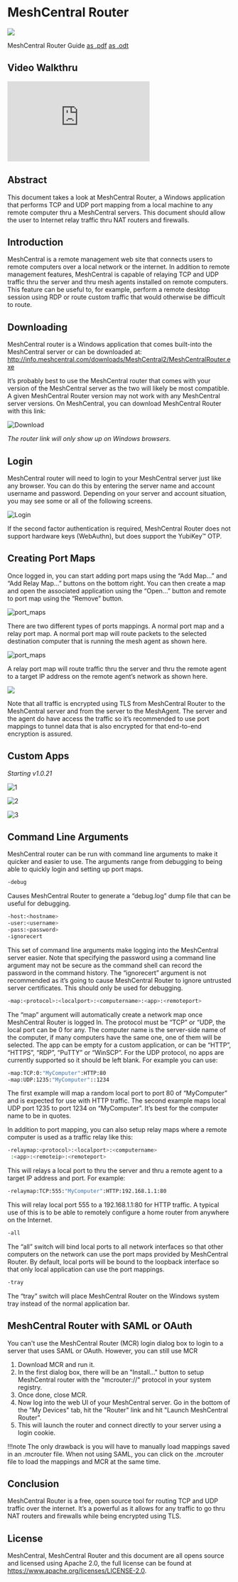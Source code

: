 # MeshCentral Router

![](images/Aspose.Words.954ea56c-626b-416a-8b2a-efde10ebd3a9.002.png)

MeshCentral Router Guide [as .pdf](https://meshcentral.com/info/docs/MeshCentral2RouterUserGuide.pdf) [as .odt](https://github.com/Ylianst/MeshCentral/blob/master/docs/MeshCentral%20Router%20User%20Guide%20v0.0.2.odt?raw=true)

## Video Walkthru

<div class="video-wrapper">
  <iframe width="320" height="180" src="https://www.youtube.com/embed/BubeVRmbCRM" frameborder="0" allowfullscreen></iframe>
</div>

## Abstract

This document takes a look at MeshCentral Router, a Windows application that performs TCP and UDP port mapping from a local machine to any remote computer thru a MeshCentral servers. This document should allow the user to Internet relay traffic thru NAT routers and firewalls. 

## Introduction

MeshCentral is a remote management web site that connects users to remote computers over a local network or the internet. In addition to remote management features, MeshCentral is capable of relaying TCP and UDP traffic thru the server and thru mesh agents installed on remote computers. This feature can be useful to, for example, perform a remote desktop session using RDP or route custom traffic that would otherwise be difficult to route. 

## Downloading

MeshCentral router is a Windows application that comes built-into the MeshCentral server or can
be downloaded at: <http://info.meshcentral.com/downloads/MeshCentral2/MeshCentralRouter.exe>

It’s probably best to use the MeshCentral router that comes with your version of the MeshCentral
server as the two will likely be most compatible. A given MeshCentral Router version may not
work with any MeshCentral server versions. On MeshCentral, you can download MeshCentral
Router with this link:

![Download](images/download-link.png)

_The router link will only show up on Windows browsers._

## Login

MeshCentral router will need to login to your MeshCentral server just like any browser. You can
do this by entering the server name and account username and password. Depending on your
server and account situation, you may see some or all of the following screens.

![Login](images/login.png)

If the second factor authentication is required, MeshCentral Router does not support hardware
keys (WebAuthn), but does support the YubiKey™ OTP.

## Creating Port Maps

Once logged in, you can start adding port maps using the “Add Map…” and “Add Relay Map…”
buttons on the bottom right. You can then create a map and open the associated application
using the “Open…” button and remote to port map using the “Remove” button.

![port_maps](images/port_maps.png)

There are two different types of ports mappings. A normal port map and a relay port map. A
normal port map will route packets to the selected destination computer that is running the mesh
agent as shown here.

![port_maps](images/port_maps2.png)

A relay port map will route traffic thru the server and thru the remote agent to a target IP address
on the remote agent’s network as shown here.

![](images/port_maps3.png)

Note that all traffic is encrypted using TLS from MeshCentral Router to the MeshCentral server
and from the server to the MeshAgent. The server and the agent do have access the traffic so it’s
recommended to use port mappings to tunnel data that is also encrypted for that end-to-end
encryption is assured.

## Custom Apps

_Starting v1.0.21_

![1](images/custom_apps1.png)

![2](images/custom_apps2.png)

![3](images/custom_apps3.png)

## Command Line Arguments

MeshCentral router can be run with command line arguments to make it quicker and easier to
use. The arguments range from debugging to being able to quickly login and setting up port
maps.

```bash
-debug
```

Causes MeshCentral Router to generate a “debug.log” dump file that can be useful for
debugging.

```bash
-host:<hostname>
-user:<username>
-pass:<password>
-ignorecert
```

This set of command line arguments make logging into the MeshCentral server easier. Note that
specifying the password using a command line argument may not be secure as the command
shell can record the password in the command history. The “ignorecert” argument is not
recommended as it’s going to cause MeshCentral Router to ignore untrusted server certificates.
This should only be used for debugging.

```bash
-map:<protocol>:<localport>:<computername>:<app>:<remoteport>
```

The “map” argument will automatically create a network map once MeshCentral Router is logged
In. The protocol must be “TCP” or “UDP, the local port can be 0 for any. The computer name is
the server-side name of the computer, if many computers have the same one, one of them will be
selected. The app can be empty for a custom application, or can be “HTTP”, “HTTPS”, “RDP”,
“PuTTY” or “WinSCP”. For the UDP protocol, no apps are currently supported so it should be left
blank. For example you can use:

```bash
-map:TCP:0:"MyComputer":HTTP:80
-map:UDP:1235:"MyComputer"::1234
```

The first example will map a random local port to port 80 of “MyComputer” and is expected for
use with HTTP traffic. The second example maps local UDP port 1235 to port 1234 on
“MyComputer”. It’s best for the computer name to be in quotes.

In addition to port mapping, you can also setup relay maps where a remote computer is used as a
traffic relay like this:

```bash
-relaymap:<protocol>:<localport>:<computername>
 :<app>:<remoteip>:<remoteport>
```

This will relays a local port to thru the server and thru a remote agent to a target IP address and
port. For example:

```bash
-relaymap:TCP:555:"MyComputer":HTTP:192.168.1.1:80
```

This will relay local port 555 to a 192.168.1.1:80 for HTTP traffic. A typical use of this is to be able
to remotely configure a home router from anywhere on the Internet.

```bash
-all
```

The “all” switch will bind local ports to all network interfaces so that other computers on the
network can use the port maps provided by MeshCentral Router. By default, local ports will be
bound to the loopback interface so that only local application can use the port mappings.

```bash
-tray
```

The “tray” switch will place MeshCentral Router on the Windows system tray instead of the
normal application bar.

## MeshCentral Router with SAML or OAuth

You can't use the MeshCentral Router (MCR) login dialog box to login to a server that uses SAML or OAuth. However, you can still use MCR

1. Download MCR and run it. 
2. In the first dialog box, there will be an "Install..." button to setup MeshCentral router with the "mcrouter://" protocol in your system registry. 
3. Once done, close MCR.
4. Now log into the web UI of your MeshCentral server. Go in the bottom of the "My Devices" tab, hit the "Router" link and hit "Launch MeshCentral Router".
5. This will launch the router and connect directly to your server using a login cookie.

!!!note
    The only drawback is you will have to manually load mappings saved in an .mcrouter file. When not using SAML, you can click on the .mcrouter file to load the mappings and MCR at the same time. 

## Conclusion

MeshCentral Router is a free, open source tool for routing TCP and UDP traffic over the internet. It’s a powerful as it allows for any traffic to go thru NAT routers and firewalls while being encrypted using TLS. 

## License

MeshCentral, MeshCentral Router and this document are all opens source and licensed using
Apache 2.0, the full license can be found at <https://www.apache.org/licenses/LICENSE-2.0>.
